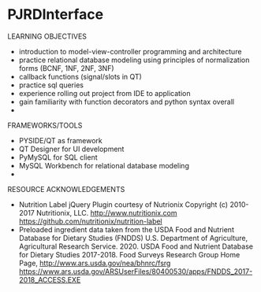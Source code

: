 # PJRDInterface


LEARNING OBJECTIVES
- introduction to model-view-controller programming and architecture
- practice relational database modeling using principles of normalization forms (BCNF, 1NF, 2NF, 3NF)
- callback functions (signal/slots in QT)
- practice sql queries
- experience rolling out project from IDE to application
- gain familiarity with function decorators and python syntax overall
- 

FRAMEWORKS/TOOLS
- PYSIDE/QT as framework
- QT Designer for UI development
- PyMySQL for SQL client 
- MySQL Workbench for relational database modeling 
- 

RESOURCE ACKNOWLEDGEMENTS
- Nutrition Label jQuery Plugin courtesy of Nutrionix 
Copyright (c) 2010-2017 Nutritionix, LLC. http://www.nutritionix.com
https://github.com/nutritionix/nutrition-label
- Preloaded ingredient data taken from the USDA Food and Nutrient Database for Dietary Studies (FNDDS)
U.S. Department of Agriculture, Agricultural Research Service. 2020. USDA Food and Nutrient Database for Dietary Studies 2017-2018. Food Surveys Research Group Home Page, http://www.ars.usda.gov/nea/bhnrc/fsrg
https://www.ars.usda.gov/ARSUserFiles/80400530/apps/FNDDS_2017-2018_ACCESS.EXE

